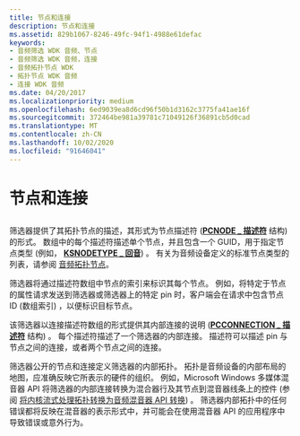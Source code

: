 ```yaml
---
title: 节点和连接
description: 节点和连接
ms.assetid: 829b1067-8246-49fc-94f1-4988e61defac
keywords:
- 音频筛选 WDK 音频、节点
- 音频筛选 WDK 音频，连接
- 音频拓扑节点 WDK
- 拓扑节点 WDK 音频
- 连接 WDK 音频
ms.date: 04/20/2017
ms.localizationpriority: medium
ms.openlocfilehash: 6ed9039ea8d6cd96f50b1d3162c3775fa41ae16f
ms.sourcegitcommit: 372464be981a39781c71049126f36891cb5d0cad
ms.translationtype: MT
ms.contentlocale: zh-CN
ms.lasthandoff: 10/02/2020
ms.locfileid: "91646041"
---
```

# <a name="nodes-and-connections"></a>节点和连接


## <span id="nodes_and_connections"></span><span id="NODES_AND_CONNECTIONS"></span>


筛选器提供了其拓扑节点的描述，其形式为节点描述符 ([**PCNODE \_ 描述符**](/windows-hardware/drivers/ddi/portcls/ns-portcls-pcnode_descriptor) 结构) 的形式。 数组中的每个描述符描述单个节点，并且包含一个 GUID，用于指定节点类型 (例如， [**KSNODETYPE \_ 回音**](./ksnodetype-reverb.md)) 。 有关为音频设备定义的标准节点类型的列表，请参阅 [音频拓扑节点](./audio-topology-nodes.md)。

筛选器将通过描述符数组中节点的索引来标识其每个节点。 例如，将特定于节点的属性请求发送到筛选器或筛选器上的特定 pin 时，客户端会在请求中包含节点 ID (数组索引) ，以便标识目标节点。

该筛选器以连接描述符数组的形式提供其内部连接的说明 ([**PCCONNECTION \_ 描述符**](/windows-hardware/drivers/ddi/portcls/ns-portcls-_pcconnection_descriptor) 结构) 。 每个描述符描述了一个筛选器的内部连接。 描述符可以描述 pin 与节点之间的连接，或者两个节点之间的连接。

筛选器公开的节点和连接定义筛选器的内部拓扑。 拓扑是音频设备的内部布局的地图，应准确反映它所表示的硬件的组织。 例如，Microsoft Windows 多媒体混音器 API 将筛选器的内部连接转换为混合器行及其节点到混音器线条上的控件 (参阅 [将内核流式处理拓扑转换为音频混音器 API 转换](kernel-streaming-topology-to-audio-mixer-api-translation.md)) 。 筛选器内部拓扑中的任何错误都将反映在混音器的表示形式中，并可能会在使用混音器 API 的应用程序中导致错误或意外行为。

 


